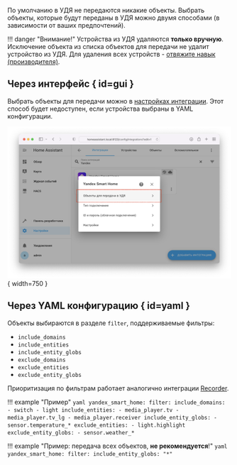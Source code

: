 По умолчанию в УДЯ не передаются никакие объекты. 
Выбрать объекты, которые будут переданы в УДЯ можно двумя способами (в зависимости от ваших предпочтений).

!!! danger "Внимание!"
    Устройства из УДЯ удаляются **только вручную**. Исключение объекта из списка объектов для передачи не удалит устройство из УДЯ.
    Для удаления всех устройств - [отвяжите навык (производителя)](../quasar.md#unlink).

## Через интерфейс { id=gui }
Выбрать объекты для передачи можно в [настройках интеграции](../config/getting-started.md#gui). 
Этот способ будет недоступен, если устройства выбраны в YAML конфигурации.

![](../assets/images/filter-gui.png){ width=750 }

## Через YAML конфигурацию { id=yaml }
Объекты выбираются в разделе `filter`, поддерживаемые фильтры:

* `include_domains`
* `include_entities`
* `include_entity_globs`
* `exclude_domains`
* `exclude_entities`
* `exclude_entity_globs`

Приоритизация по фильтрам работает аналогично интеграции [Recorder](https://www.home-assistant.io/integrations/recorder/#configure-filter).

!!! example "Пример"
    ```yaml
    yandex_smart_home:
      filter:
        include_domains:
          - switch
          - light
        include_entities:
          - media_player.tv
          - media_player.tv_lg
          - media_player.receiver
        include_entity_globs:
          - sensor.temperature_*
        exclude_entities:
          - light.highlight
        exclude_entity_globs:
          - sensor.weather_*
    ```

!!! example "Пример: передача всех объектов, **не рекомендуется**!"
    ```yaml
    yandex_smart_home:
      filter:
        include_entity_globs: "*"
    ```
